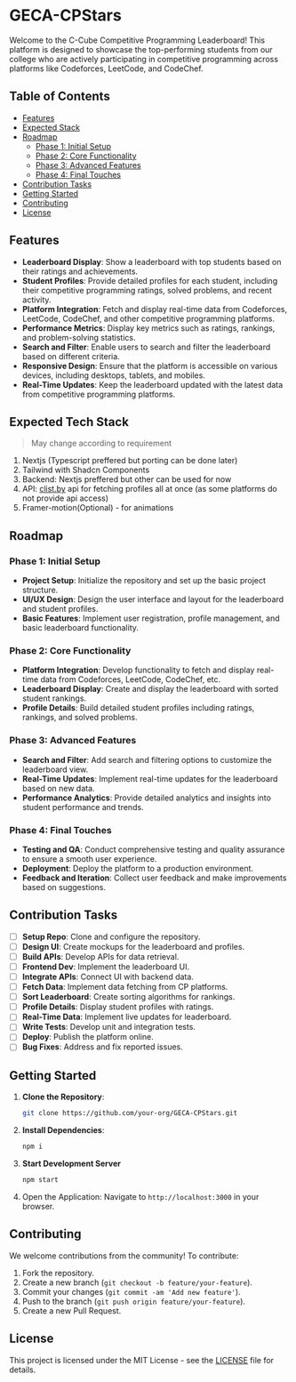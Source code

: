 # GECA-CPStars

Welcome to the C-Cube Competitive Programming Leaderboard! This platform is designed to showcase the top-performing students from our college who are actively participating in competitive programming across platforms like Codeforces, LeetCode, and CodeChef.

## Table of Contents

- [Features](#features)
- [Expected Stack](#Expected-Stack)
- [Roadmap](#roadmap)
  - [Phase 1: Initial Setup](#phase-1-initial-setup)
  - [Phase 2: Core Functionality](#phase-2-core-functionality)
  - [Phase 3: Advanced Features](#phase-3-advanced-features)
  - [Phase 4: Final Touches](#phase-4-final-touches)
- [Contribution Tasks](#contribution-tasks)
- [Getting Started](#getting-started)
- [Contributing](#contributing)
- [License](#license)


## Features

- **Leaderboard Display**: Show a leaderboard with top students based on their ratings and achievements.
- **Student Profiles**: Provide detailed profiles for each student, including their competitive programming ratings, solved problems, and recent activity.
- **Platform Integration**: Fetch and display real-time data from Codeforces, LeetCode, CodeChef, and other competitive programming platforms.
- **Performance Metrics**: Display key metrics such as ratings, rankings, and problem-solving statistics.
- **Search and Filter**: Enable users to search and filter the leaderboard based on different criteria.
- **Responsive Design**: Ensure that the platform is accessible on various devices, including desktops, tablets, and mobiles.
- **Real-Time Updates**: Keep the leaderboard updated with the latest data from competitive programming platforms.

## Expected Tech Stack
> May change according to requirement
1. Nextjs (Typescript preffered but porting can be done later)
2. Tailwind with Shadcn Components
3. Backend: Nextjs preffered but other can be used for now
4. API: [clist.by](https://clist.by/) api for fetching profiles all at once (as some platforms do not provide api access)
5. Framer-motion(Optional) - for animations

## Roadmap

### Phase 1: Initial Setup
- **Project Setup**: Initialize the repository and set up the basic project structure.
- **UI/UX Design**: Design the user interface and layout for the leaderboard and student profiles.
- **Basic Features**: Implement user registration, profile management, and basic leaderboard functionality.

### Phase 2: Core Functionality
- **Platform Integration**: Develop functionality to fetch and display real-time data from Codeforces, LeetCode, CodeChef, etc.
- **Leaderboard Display**: Create and display the leaderboard with sorted student rankings.
- **Profile Details**: Build detailed student profiles including ratings, rankings, and solved problems.

### Phase 3: Advanced Features
- **Search and Filter**: Add search and filtering options to customize the leaderboard view.
- **Real-Time Updates**: Implement real-time updates for the leaderboard based on new data.
- **Performance Analytics**: Provide detailed analytics and insights into student performance and trends.

### Phase 4: Final Touches
- **Testing and QA**: Conduct comprehensive testing and quality assurance to ensure a smooth user experience.
- **Deployment**: Deploy the platform to a production environment.
- **Feedback and Iteration**: Collect user feedback and make improvements based on suggestions.

## Contribution Tasks
- [ ] **Setup Repo**: Clone and configure the repository.
- [ ] **Design UI**: Create mockups for the leaderboard and profiles.
- [ ] **Build APIs**: Develop APIs for data retrieval.
- [ ] **Frontend Dev**: Implement the leaderboard UI.
- [ ] **Integrate APIs**: Connect UI with backend data.
- [ ] **Fetch Data**: Implement data fetching from CP platforms.
- [ ] **Sort Leaderboard**: Create sorting algorithms for rankings.
- [ ] **Profile Details**: Display student profiles with ratings.
- [ ] **Real-Time Data**: Implement live updates for leaderboard.
- [ ] **Write Tests**: Develop unit and integration tests.
- [ ] **Deploy**: Publish the platform online.
- [ ] **Bug Fixes**: Address and fix reported issues.

## Getting Started

1. **Clone the Repository**:
   ```bash
   git clone https://github.com/your-org/GECA-CPStars.git
   ```
2. **Install Dependencies**:
   ```bash
   npm i
   ```
3. **Start Development Server**
   ```bash
   npm start
   ```
4. Open the Application: Navigate to `http://localhost:3000` in your browser.

## Contributing
We welcome contributions from the community! To contribute:
1. Fork the repository.
2. Create a new branch (`git checkout -b feature/your-feature`).
3. Commit your changes (`git commit -am 'Add new feature'`).
4. Push to the branch (`git push origin feature/your-feature`).
5. Create a new Pull Request.

## License

This project is licensed under the MIT License - see the [LICENSE](LICENSE) file for details.

